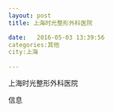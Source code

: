 ```yaml
--- 
layout: post 
title: 上海时光整形外科医院

date:   2016-05-03 13:39:56 
categories:其他  
city:上海
  
--- 
```

   
上海时光整形外科医院

信息

